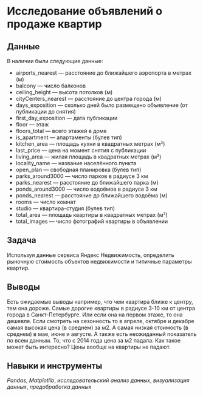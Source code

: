 # Исследование объявлений о продаже квартир


## Данные

В наличии были следующие данные:
-    airports_nearest — расстояние до ближайшего аэропорта в метрах (м)
-    balcony — число балконов
-    ceiling_height — высота потолков (м)
-    cityCenters_nearest — расстояние до центра города (м)
-    days_exposition — сколько дней было размещено объявление (от публикации до снятия)
-    first_day_exposition — дата публикации
-    floor — этаж
-    floors_total — всего этажей в доме
-    is_apartment — апартаменты (булев тип)
-    kitchen_area — площадь кухни в квадратных метрах (м²)
-    last_price — цена на момент снятия с публикации
-    living_area — жилая площадь в квадратных метрах (м²)
-    locality_name — название населённого пункта
-    open_plan — свободная планировка (булев тип)
-    parks_around3000 — число парков в радиусе 3 км
-    parks_nearest — расстояние до ближайшего парка (м)
-    ponds_around3000 — число водоёмов в радиусе 3 км
-    ponds_nearest — расстояние до ближайшего водоёма (м)
-    rooms — число комнат
-    studio — квартира-студия (булев тип)
-    total_area — площадь квартиры в квадратных метрах (м²)
-    total_images — число фотографий квартиры в объявлении

## Задача

Используя данные сервиса Яндекс Недвижимость, определить рыночную стоимость объектов недвижимости и типичные параметры квартир.  

## Выводы

Есть ожидаемые выводы например, что чем квартира ближе к центру, тем она дороже.
Самые дорогие квартиры в радиусе 3-10 км от центра города в Санкт-Петербурге.
Или если она на первом этаже, то она дешевле.
Если смотреть на сезонность то в апреле, октябре и декабре самая высокая цена (в среднем) за м2.
А самая низкая стоимость (в среднем) в мае, июне и августе.
А также есть неожиданный показатель по всем данным. То, что с 2014 года цена за м2 падала. Как такое может быть интересно? Цены вообще на квартиры не падают.

## Навыки и инструменты
*Pandas*, *Matplotlib*, *исследовательский анализ данных*, *визуализация данных*, *предобработка данных*
